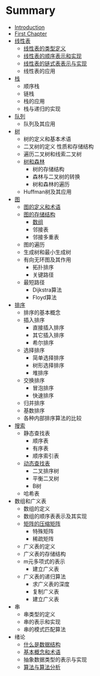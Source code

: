 # Summary

* [Introduction](README.md)
* [First Chapter](chapter1.md)
* [线性表](xian-xing-biao.md)
  * [线性表的类型定义](xian-xing-biao/xian-xing-biao-de-lei-xing-ding-yi.md)
  * [线性表的顺序表示和实现](xian-xing-biao/xian-xing-biao-de-shun-xu-biao-shi-he-shi-xian.md)
  * [线性表的链式表表示与实现](xian-xing-biao/xian-xing-biao-de-lian-shi-biao-biao-shi-yu-shi-xian.md)
  * 线性表的应用
* [栈](zhan.md)
  * 顺序栈
  * 链栈
  * 栈的应用
  * 栈与递归的实现
* [队列](dui-lie.md)
  * 队列及其应用
* [树](shu.md)
  * 树的定义和基本术语
  * 二叉树的定义 性质和存储结构
  * 遍历二叉树和线索二叉树
  * [树和森林](shu-he-sen-lin-sen-lin-yu-er-cha-shu-de-zhuan-huan-shu-he-sen-lin-de-bian-li.md)
    * 树的存储结构
    * 森林与二叉树的转换
    * 树和森林的遍历
  * Huffman树及其应用
* [图](tu.md)
  * [图的定义和术语](tu/tu-de-ding-yi-he-zhu-yu.md)
  * [图的存储结构](tu/tu-de-cun-chu-jie-gou.md)
    * [数组](tu/tu-de-cun-chu-jie-gou/shu-zu.md)
    * 邻接表
    * 邻接多重表
  * 图的遍历
  * 生成树和最小生成树
  * 有向无环图及其作用
    * 拓扑排序
    * 关键路径
  * 最短路径
    * Dijkstra算法
    * Floyd算法
* [排序](pai-xu.md)
  * 排序的基本概念
  * 插入排序
    * 直接插入排序
    * 其它插入排序
    * 希尔排序
  * 选择排序
    * 简单选择排序
    * 树形选择排序
    * 堆排序
  * 交换排序
    * 冒泡排序
    * 快速排序
  * 归并排序
  * 基数排序
  * 各种内部排序算法的比较
* [搜索](sou-suo.md)
  * 静态查找表
    * 顺序表
    * 有序表
    * 顺序索引表
  * [动态查找表](sou-suo/dong-tai-cha-zhao-biao.md)
    * 二叉排序树
    * 平衡二叉树
    * B树
  * 哈希表
* 数组和广义表
  * 数组的定义
  * 数组的顺序表表示及其实现
  * [矩阵的压缩矩阵](ju-zhen-de-ya-suo-ju-zhen.md)
    * 特殊矩阵
    * 稀疏矩阵
  * 广义表的定义
  * 广义表的存储结构
  * m元多项式的表示
    * 建立广义表
  * 广义表的递归算法
    * 求广义表的深度
    * 复制广义表
    * 建立广义表
* 串
  * 串类型的定义
  * 串的表示和实现
  * 串的模式匹配算法
* 绪论
  * [什么是数据结构](shi-yao-shi-shu-ju-jie-gou.md)
  * [基本概念和术语](ji-ben-gai-nian-he-zhu-yu.md)
  * 抽象数据类型的表示与实现
  * [算法与算法分析](suan-fa-yu-suan-fa-fen-xi.md)

